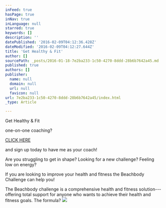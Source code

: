```yaml
---
inFeed: true
hasPage: true
inNav: true
inLanguage: null
starred: true
keywords: []
description: ''
datePublished: '2016-02-09T04:12:36.428Z'
dateModified: '2016-02-09T04:12:27.644Z'
title: 'Get Healthy & Fit'
author: []
sourcePath: _posts/2016-01-18-7e2ba233-1c50-4270-8ddd-28b6b7642a45.md
published: true
authors: []
publisher:
  name: null
  domain: null
  url: null
  favicon: null
url: 7e2ba233-1c50-4270-8ddd-28b6b7642a45/index.html
_type: Article

---
```

Get Healthy & Fit

one-on-one coaching?

[CLICK HERE][0]

and sign up today to have me as your coach!

Are you struggling to get in shape? Looking for a new challenge? Feeling low on energy?

If you are looking to improve your health and fitness the Beachbody Challenge can help you!

The Beachbody challenge is a comprehensive health and fitness solution---offering total support for anyone who wants to achieve their health and fitness goals. The formula?
![](https://s3-us-west-2.amazonaws.com/the-grid-img/p/ece4396ddeb6db1fc4e0c1e6685e3c120b6a8b45.jpg)

[0]: https://docs.google.com/forms/d/1mS-zzgtcK-kYE0Oeky_CFmrHLKxONAvoiPh2Uk-g4tY/viewform